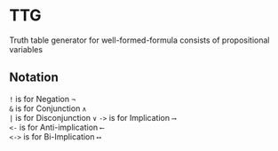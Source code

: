 # TTG

Truth table generator for well-formed-formula consists of propositional variables

## Notation

`!`     is for Negation         `¬`  
`&`     is for Conjunction      `∧`  
`|`     is for Disconjunction   `∨`
`->`    is for Implication      `⟶`  
`<-`    is for Anti-implication `⟵`  
`<->`   is for Bi-Implication   `⟷`  